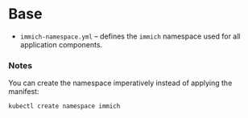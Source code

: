 # Base
- `immich-namespace.yml` – defines the `immich` namespace used for all application components.

### Notes

You can create the namespace imperatively instead of applying the manifest:

```bash
kubectl create namespace immich
